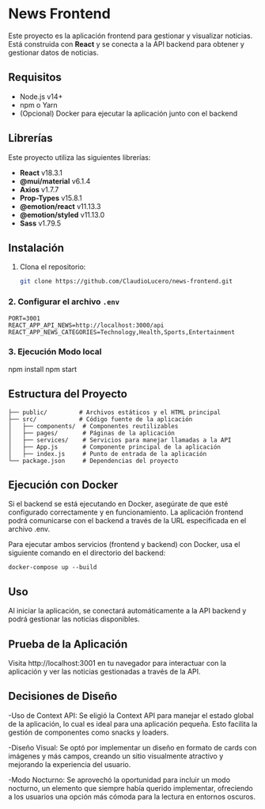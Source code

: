 # News Frontend

Este proyecto es la aplicación frontend para gestionar y visualizar noticias. Está construida con **React** y se conecta a la API backend para obtener y gestionar datos de noticias.

## Requisitos

- Node.js v14+
- npm o Yarn
- (Opcional) Docker para ejecutar la aplicación junto con el backend

## Librerías

Este proyecto utiliza las siguientes librerías:

- **React** v18.3.1
- **@mui/material** v6.1.4
- **Axios** v1.7.7
- **Prop-Types** v15.8.1
- **@emotion/react** v11.13.3
- **@emotion/styled** v11.13.0
- **Sass** v1.79.5

## Instalación

1. Clona el repositorio:
   ```bash
   git clone https://github.com/ClaudioLucero/news-frontend.git
   ```

### 2. Configurar el archivo `.env`

```bash│
PORT=3001
REACT_APP_API_NEWS=http://localhost:3000/api
REACT_APP_NEWS_CATEGORIES=Technology,Health,Sports,Entertainment
```

### 3. Ejecución Modo local

npm install
npm start

## Estructura del Proyecto

```bash│
├── public/         # Archivos estáticos y el HTML principal
├── src/            # Código fuente de la aplicación
│   ├── components/  # Componentes reutilizables
│   ├── pages/       # Páginas de la aplicación
│   ├── services/    # Servicios para manejar llamadas a la API
│   ├── App.js       # Componente principal de la aplicación
│   ├── index.js     # Punto de entrada de la aplicación
└── package.json     # Dependencias del proyecto

```

## Ejecución con Docker

Si el backend se está ejecutando en Docker, asegúrate de que esté configurado correctamente y en funcionamiento. La aplicación frontend podrá comunicarse con el backend a través de la URL especificada en el archivo .env.

Para ejecutar ambos servicios (frontend y backend) con Docker, usa el siguiente comando en el directorio del backend:

```bash│
docker-compose up --build

```

## Uso

Al iniciar la aplicación, se conectará automáticamente a la API backend y podrá gestionar las noticias disponibles.

## Prueba de la Aplicación

Visita http://localhost:3001 en tu navegador para interactuar con la aplicación y ver las noticias gestionadas a través de la API.

## Decisiones de Diseño

-Uso de Context API: Se eligió la Context API para manejar el estado global de la aplicación, lo cual es ideal para una aplicación pequeña. Esto facilita la gestión de componentes como snacks y loaders.

-Diseño Visual: Se optó por implementar un diseño en formato de cards con imágenes y más campos, creando un sitio visualmente atractivo y mejorando la experiencia del usuario.

-Modo Nocturno: Se aprovechó la oportunidad para incluir un modo nocturno, un elemento que siempre había querido implementar, ofreciendo a los usuarios una opción más cómoda para la lectura en entornos oscuros.
